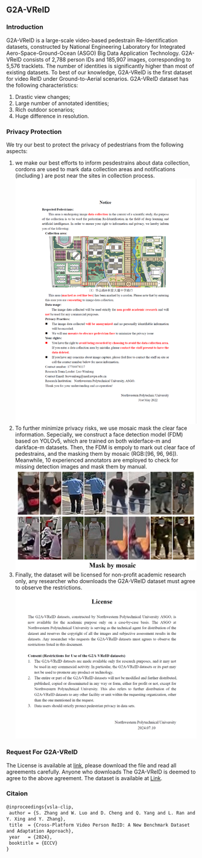 ## G2A-VReID

### Introduction
G2A-VReID is a large-scale video-based pedestrain Re-Identification datasets, constructed by National Engineering Laboratory for Integrated 
Aero-Space-Ground-Ocean (ASGO) Big Data Application Technology. G2A-VReID consists of 2,788 person IDs and 185,907 images, 
corresponding to 5,576 tracklets. The number of identities is significantly higher than most of existing datasets. To
best of our knowledge, G2A-VReID is the first dataset for video ReID under Ground-to-Aerial scenarios. 
G2A-VReID dataset has the following characteristics: 
1) Drastic view changes; 
2) Large number of annotated identities;
3) Rich outdoor scenarios;
4) Huge difference in resolution.

### Privacy Protection
We try our best to protect the privacy of pedestrians from the following aspects:
1) we make our best efforts to inform pesdestrains about data collection, 
cordons are used to mark data collection areas and notifications (including ) are 
post near the sites in collection process. 
![img.png](./images/notification.png)
2) To further minimize privacy risks, 
we use mosaic mask the clear face information. Sepecially, we construct a 
face detection model (FDM) based on YOLOv5, which are trained on 
both widerface-m and darkface-m datasets. Then, the FDM is empoly to mark out 
clear face of pedestrains, and the masking them by mosaic (RGB:[96, 96, 96]). Meanwhile, 
10 experienced annotators are employed to check for missing detection images 
and mask them by manual.
![img_1.png](./images/img_1.png)
3) Finally, the dataset will be licensed for non-profit academic 
research only, any researcher who downloads the G2A-VReID dataset must agree to observe the restrictions. 
![img.png](images/agreement.png)

### Request For G2A-VReID
The License is available at [link](https://drive.google.com/file/d/1YlGf1pGWNbiE_oS-HfZIPBx4BjtHDUFU/view?usp=sharing), please download the file and read all agreements carefully. 
Anyone who downloads The G2A-VReID is deemed to agree to the above agreement. The dataset is available at [Link](https://drive.google.com/file/d/1vPS-Xc1gBNc8Q40QZ0FaUWeYRkKsndeL/view?usp=sharing).
### Citaion
```
@inproceedings{vsla-clip,
 author = {S. Zhang and W. Luo and D. Cheng and Q. Yang and L. Ran and Y. Xing and Y. Zhang},
 title  = {Cross-Platform Video Person ReID: A New Benchmark Dataset and Adaptation Approach},
 year   = {2024},
 booktitle = {ECCV}
}
```
```
